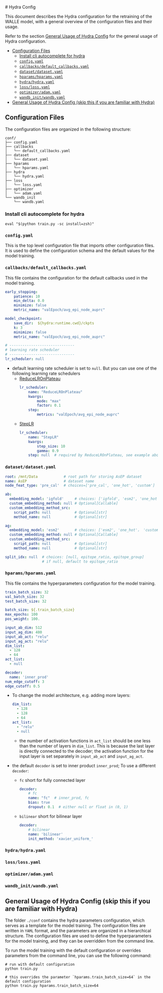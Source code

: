 # Hydra Config

This document describes the Hydra configuration for the retraining of the WALLE model, with a general overview of the configuration files and their usage.

Refer to the section [General Usage of Hydra Config](#general-usage-of-hydra-config-skip-this-if-you-are-familiar-with-hydra) for the general usage of Hydra configuration.

<!-- insert a table of contents -->
- [Configuration Files](#configuration-files)
  - [Install cli autocomplete for hydra](#install-cli-autocomplete-for-hydra)
  - [`config.yaml`](#configyaml)
  - [`callbacks/default_callbacks.yaml`](#callbacksdefault_callbacksyaml)
  - [`dataset/dataset.yaml`](#datasetdatasetyaml)
  - [`hparams/hparams.yaml`](#hparamshparamsyaml)
  - [`hydra/hydra.yaml`](#hydrahydrayaml)
  - [`loss/loss.yaml`](#losslossyaml)
  - [`optimizer/adam.yaml`](#optimizeradamyaml)
  - [`wandb_init/wandb.yaml`](#wandb_initwandbyaml)
- [General Usage of Hydra Config (skip this if you are familiar with Hydra)](#general-usage-of-hydra-config-skip-this-if-you-are-familiar-with-hydra)

## Configuration Files

The configuration files are organized in the following structure:

```shell
conf/
├── config.yaml
├── callbacks
│   └── default_callbacks.yaml
├── dataset
│   └── dataset.yaml
├── hparams
│   └── hparams.yaml
├── hydra
│   └── hydra.yaml
├── loss
│   └── loss.yaml
├── optimizer
│   └── adam.yaml
└── wandb_init
    └── wandb.yaml
```

### Install cli autocomplete for hydra

```shell
eval "$(python train.py -sc install=zsh)"
```

### `config.yaml`

This is the top level configuration file that imports other configuration files.
It is used to define the configuration schema and the default values for the model training.

### `callbacks/default_callbacks.yaml`

This file contains the configuration for the default callbacks used in the model training.

```yaml
early_stopping:
    patience: 10
    min_delta: 0.0
    minimize: false
    metric_name: "valEpoch/avg_epi_node_auprc"

model_checkpoint:
    save_dir:  ${hydra:runtime.cwd}/ckpts
    k: 3
    minimize: false
    metric_name: "valEpoch/avg_epi_node_auprc"

# ------------------------------
# learning rate scheduler
# ------------------------------
lr_scheduler: null
```

- default learning rate scheduler is set to `null`. But you can use one of the following learning rate schedulers
  - [ReduceLROnPlateau](https://pytorch.org/docs/stable/generated/torch.optim.lr_scheduler.ReduceLROnPlateau.html)
    ```yaml
    lr_scheduler:
        name: "ReduceLROnPlateau"
        kwargs:
            mode: "max"
            factor: 0.1
        step:
            metrics: "valEpoch/avg_epi_node_auprc"
    ```
  - [StepLR](https://pytorch.org/docs/stable/generated/torch.optim.lr_scheduler.StepLR.html)
    ```yaml
    lr_scheduler:
        name: "StepLR"
        kwargs:
            step_size: 10
            gamma: 0.9
        step: null  # required by ReduceLROnPlateau, see example above
    ```


### `dataset/dataset.yaml`

```yaml
root: /mnt/Data            # root path for storing AsEP dataset
name: AsEP                 # dataset name
node_feat_type: 'pre_cal'  # choices=['pre_cal', 'one_hot', 'custom']

ab:
  embedding_model: 'igfold'     # choices: ['igfold', 'esm2', 'one_hot'， 'custom']
  custom_embedding_method: null # Optional[Callable]
  custom_embedding_method_src:
    script_path: null           # Optional[str]
    method_name: null           # Optional[str]

ag:
  embedding_model: 'esm2'       # choices: ['esm2', 'one_hot'， 'custom']
  custom_embedding_method: null # Optional[Callable]
  custom_embedding_method_src:
    script_path: null           # Optional[str]
    method_name: null           # Optional[str]

split_idx: null  # choices: [null, epitope_ratio, epitope_group]
                 # if null, default to epitope_ratio
```

<!-- TODO: add documentation -->

### `hparams/hparams.yaml`

This file contains the hyperparameters configuration for the model training.

```yaml
train_batch_size: 32
val_batch_size: 32
test_batch_size: 32

batch_size: ${.train_batch_size}
max_epochs: 100
pos_weight: 100.

input_ab_dim: 512
input_ag_dim: 480
input_ab_act: "relu"
input_ag_act: "relu"
dim_list:
  - 128
  - 64
act_list:
  - null

decoder:
  name: 'inner_prod'
num_edge_cutoff: 3
edge_cutoff: 0.5
```

- To change the model architecture, e.g. adding more layers:

    ```yaml
    dim_list:
      - 128
      - 128
      - 64
    act_list:
      - "relu"
      - null
    ```
    - the number of activation functions in `act_list` should be one less than the number of layers in `dim_list`. This is because the last layer is directly connected to the decoder; the activation function for the input layer is set separately in `input_ab_act` and `input_ag_act`.

- the default `decoder` is set to inner product `inner_prod`; To use a different `decoder`:
    - `fc` short for fully connected layer
        ```yaml
        decoder:
            # fc
            name: "fc"  # inner_prod, fc
            bias: true
            dropout: 0.1  # either null or float in (0, 1)
        ```
    - `bilinear` short for bilinear layer
        ```yaml
        decoder:
            # bilinear
            name: 'bilinear'
            init_method: 'xavier_uniform_'
        ```

### `hydra/hydra.yaml`

<!-- TODO: Add documentation -->

### `loss/loss.yaml`

<!-- TODO: Add documentation -->

### `optimizer/adam.yaml`

<!-- TODO: Add documentation -->

###  `wandb_init/wandb.yaml`

<!-- TODO: Add documentation -->

## General Usage of Hydra Config (skip this if you are familiar with Hydra)

The folder `./conf` contains the hydra parameters configuration, which serves as a template for the model training. The configuration files are written in `YAML` format, and the parameters are organized in a hierarchical structure. The configuration files are used to define the hyperparameters for the model training, and they can be overridden from the command line.

To run the model training with the default configuration or overrides parameters from the command line, you can use the following command:

```shell
# run with default configuration
python train.py

# this overrides the parameter `hparams.train_batch_size=64` in the default configuration
python train.py hparams.train_batch_size=64
```


